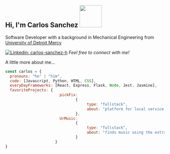 <h2> Hi, I'm Carlos Sanchez <img src="https://media2.giphy.com/media/5eLDrEaRGHegx2FeF2/giphy.gif?cid=790b7611qibfybtuxhu5twjvyktw2cojh79q3nw38naldots&rid=giphy.gif&ct=s" width="70"></h2>

<p>Software Developer with a background in Mechanical Engineering from <a href="https://www.udmercy.edu/">University of Detroit Mercy</a> 
</p>


[![Linkedin: carlos-sanchez-h](https://img.shields.io/badge/-carlos-blue?style=flat-square&logo=Linkedin&logoColor=white&link=https://www.linkedin.com/in/carlos-sanchez-h/)](https://www.linkedin.com/in/carlos-sanchez-h/)
<em>Feel free to connect with me! </em>

A little more about me...  

```javascript
const carlos = {
  pronouns: "he" | "him",
  code: [Javascript, Python, HTML, CSS],
  everyDayFrameworks: [React, Express, Flask, Node, Jest, Jasmine],
  favoriteProjects: {
                        pickFix: 
                               {
                                    type: "fullstack", 
                                    about: "platform for local service providers and customers to connect"
                               },
                        UrMusic: 
                               {
                                    type: "fullstack", 
                                    about: "finds music using the extracted sentiment from your latest tweets"
                               }                        
                      }
}
